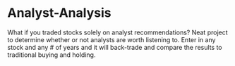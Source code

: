 # Analyst-Analysis
What if you traded stocks solely on analyst recommendations? Neat project to determine whether or not analysts are worth listening to. Enter in any stock and any # of years and it will back-trade and compare the results to traditional buying and holding.
